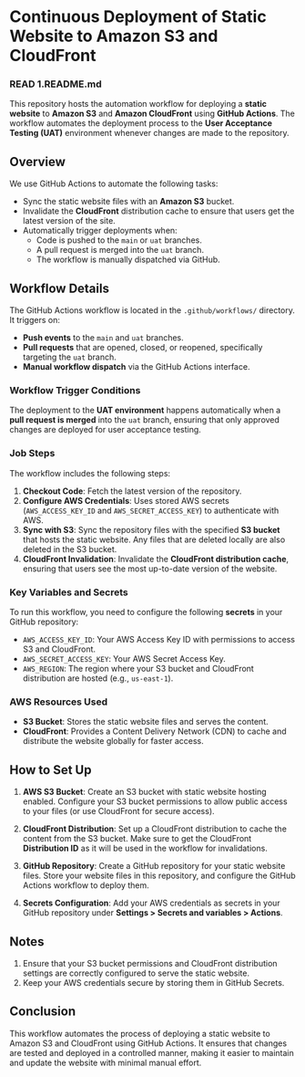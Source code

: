 # Continuous Deployment of Static Website to Amazon S3 and CloudFront

### READ 1.README.md 

This repository hosts the automation workflow for deploying a **static website** to **Amazon S3** and **Amazon CloudFront** using **GitHub Actions**. The workflow automates the deployment process to the **User Acceptance Testing (UAT)** environment whenever changes are made to the repository.

## Overview

We use GitHub Actions to automate the following tasks:
- Sync the static website files with an **Amazon S3** bucket.
- Invalidate the **CloudFront** distribution cache to ensure that users get the latest version of the site.
- Automatically trigger deployments when:
  - Code is pushed to the `main` or `uat` branches.
  - A pull request is merged into the `uat` branch.
  - The workflow is manually dispatched via GitHub.

## Workflow Details

The GitHub Actions workflow is located in the `.github/workflows/` directory. It triggers on:
- **Push events** to the `main` and `uat` branches.
- **Pull requests** that are opened, closed, or reopened, specifically targeting the `uat` branch.
- **Manual workflow dispatch** via the GitHub Actions interface.

### Workflow Trigger Conditions

The deployment to the **UAT environment** happens automatically when a **pull request is merged** into the `uat` branch, ensuring that only approved changes are deployed for user acceptance testing.

### Job Steps

The workflow includes the following steps:
1. **Checkout Code**: Fetch the latest version of the repository.
2. **Configure AWS Credentials**: Uses stored AWS secrets (`AWS_ACCESS_KEY_ID` and `AWS_SECRET_ACCESS_KEY`) to authenticate with AWS.
3. **Sync with S3**: Sync the repository files with the specified **S3 bucket** that hosts the static website. Any files that are deleted locally are also deleted in the S3 bucket.
4. **CloudFront Invalidation**: Invalidate the **CloudFront distribution cache**, ensuring that users see the most up-to-date version of the website.

### Key Variables and Secrets

To run this workflow, you need to configure the following **secrets** in your GitHub repository:

- `AWS_ACCESS_KEY_ID`: Your AWS Access Key ID with permissions to access S3 and CloudFront.
- `AWS_SECRET_ACCESS_KEY`: Your AWS Secret Access Key.
- `AWS_REGION`: The region where your S3 bucket and CloudFront distribution are hosted (e.g., `us-east-1`).

### AWS Resources Used
- **S3 Bucket**: Stores the static website files and serves the content.
- **CloudFront**: Provides a Content Delivery Network (CDN) to cache and distribute the website globally for faster access.

## How to Set Up

1. **AWS S3 Bucket**: Create an S3 bucket with static website hosting enabled. Configure your S3 bucket permissions to allow public access to your files (or use CloudFront for secure access).
   
2. **CloudFront Distribution**: Set up a CloudFront distribution to cache the content from the S3 bucket. Make sure to get the CloudFront **Distribution ID** as it will be used in the workflow for invalidations.

3. **GitHub Repository**: Create a GitHub repository for your static website files. Store your website files in this repository, and configure the GitHub Actions workflow to deploy them.

4. **Secrets Configuration**: Add your AWS credentials as secrets in your GitHub repository under **Settings > Secrets and variables > Actions**.

## Notes
1. Ensure that your S3 bucket permissions and CloudFront distribution settings are correctly configured to serve the static website.
2. Keep your AWS credentials secure by storing them in GitHub Secrets.

## Conclusion
This workflow automates the process of deploying a static website to Amazon S3 and CloudFront using GitHub Actions. It ensures that changes are tested and deployed in a controlled manner, making it easier to maintain and update the website with minimal manual effort.
